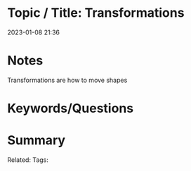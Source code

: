# Topic / Title: Transformations

2023-01-08
21:36


# Notes
Transformations are how to move shapes 

# Keywords/Questions

# Summary

Related:
Tags: 